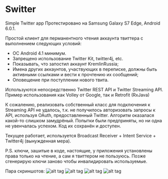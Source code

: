 # Switter
Simple Twitter app
Протестировано на Samsung Galaxy S7 Edge, Android 6.0.1.

Простой клиент для перманентного чтения аккаунта твиттера с выполнением следующих условий:
- ОС Android 4.1 минимум.
- Запрещено использование Twitter Kit, twitter4j, etc.
- Показывать, что запостил аккаунт KremlinRussia;
- Имена других аккаунтов, участвующих в переписке, должны быть активными ссылками и вести к прочтению их сообщений;
- Оповещение при поступлении нового твита.

Используются непосредственно Twitter REST API и Twitter Streaming API. 
Пример использования как Volley от Google, так и Retrofit (RxJava) 

К сожалению, реализовать собственный класс для подключения к Streaming API не удалось, т.к. не получилось авторизовать запросы к API, используя OAuth, предоставленный Twitter. Алгоритм оказалася какой-то слишком замудрёный. 
Попытки были предприняты, но ни одна не увенчалась успехом. Код их сохранён и доступен. 

Текущее работает, используется Broadcast Receiver + Intent Service + Twitter4j (вынужденная мера).

P.S. ключи, зашитые в коде, настоящие, у приложения установлены права только на чтение, а сам я твиттером не пользуюсь. 
Позже сгенерирую ключи заново чтобы инвалидировать используемые. 

Пара скриншотов:
![alt tag](https://github.com/Shunajlov/Switter/blob/master/2016-11-24%2016.02.30.png)
![alt tag](https://github.com/Shunajlov/Switter/blob/master/2016-11-24%2015.56.04.png)
![alt tag](https://github.com/Shunajlov/Switter/blob/master/2016-11-24%2015.55.47.png)
![alt tag](https://github.com/Shunajlov/Switter/blob/master/2016-11-24%2015.55.24.png)
